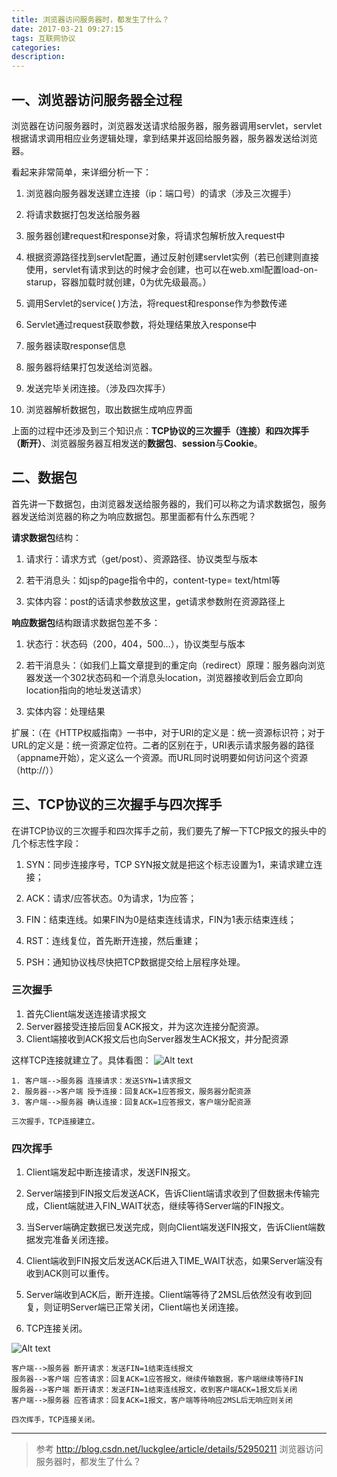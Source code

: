 ```yaml
---
title: 浏览器访问服务器时，都发生了什么？
date: 2017-03-21 09:27:15
tags: 互联网协议
categories: 
description:
---
```



## 一、浏览器访问服务器全过程
浏览器在访问服务器时，浏览器发送请求给服务器，服务器调用servlet，servlet根据请求调用相应业务逻辑处理，拿到结果并返回给服务器，服务器发送给浏览器。

看起来非常简单，来详细分析一下：

<!--more-->

1. 浏览器向服务器发送建立连接（ip：端口号）的请求（涉及三次握手）

2. 将请求数据打包发送给服务器

3. 服务器创建request和response对象，将请求包解析放入request中

4. 根据资源路径找到servlet配置，通过反射创建servlet实例（若已创建则直接使用，servlet有请求到达的时候才会创建，也可以在web.xml配置load-on-starup，容器加载时就创建，0为优先级最高。）

5. 调用Servlet的service( )方法，将request和response作为参数传递

6. Servlet通过request获取参数，将处理结果放入response中

7. 服务器读取response信息

8. 服务器将结果打包发送给浏览器。

9. 发送完毕关闭连接。（涉及四次挥手）

10. 浏览器解析数据包，取出数据生成响应界面


上面的过程中还涉及到三个知识点：**TCP协议的三次握手（连接）**和**四次挥手（断开）**、浏览器服务器互相发送的**数据包**、**session**与**Cookie**。

## 二、数据包

首先讲一下数据包，由浏览器发送给服务器的，我们可以称之为请求数据包，服务器发送给浏览器的称之为响应数据包。那里面都有什么东西呢？
 
**请求数据包**结构：

1. 请求行：请求方式（get/post）、资源路径、协议类型与版本

2. 若干消息头：如jsp的page指令中的，content-type= text/html等

3. 实体内容：post的话请求参数放这里，get请求参数附在资源路径上

**响应数据包**结构跟请求数据包差不多：

1. 状态行：状态码（200，404，500...），协议类型与版本

2. 若干消息头：（如我们上篇文章提到的重定向（redirect）原理：服务器向浏览器发送一个302状态码和一个消息头location，浏览器接收到后会立即向location指向的地址发送请求）

3. 实体内容：处理结果



扩展：（在《HTTP权威指南》一书中，对于URI的定义是：统一资源标识符；对于URL的定义是：统一资源定位符。二者的区别在于，URI表示请求服务器的路径（appname开始），定义这么一个资源。而URL同时说明要如何访问这个资源（http://））


## 三、TCP协议的三次握手与四次挥手
在讲TCP协议的三次握手和四次挥手之前，我们要先了解一下TCP报文的报头中的几个标志性字段：

1. SYN：同步连接序号，TCP SYN报文就是把这个标志设置为1，来请求建立连接；

2. ACK：请求/应答状态。0为请求，1为应答；

3. FIN：结束连线。如果FIN为0是结束连线请求，FIN为1表示结束连线；

4. RST：连线复位，首先断开连接，然后重建；

5. PSH：通知协议栈尽快把TCP数据提交给上层程序处理。



### **三次握手**

1. 首先Client端发送连接请求报文
2. Server器接受连接后回复ACK报文，并为这次连接分配资源。
3. Client端接收到ACK报文后也向Server器发生ACK报文，并分配资源

这样TCP连接就建立了。具体看图：
![Alt text](./1487051635708.png)

```
1. 客户端-->服务器 连接请求：发送SYN=1请求报文
2. 服务器-->客户端 授予连接：回复ACK=1应答报文，服务器分配资源
3. 客户端-->服务器 确认连接：回复ACK=1应答报文，客户端分配资源

三次握手，TCP连接建立。
```



 
 

### 四次挥手

1. Client端发起中断连接请求，发送FIN报文。

2. Server端接到FIN报文后发送ACK，告诉Client端请求收到了但数据未传输完成，Client端就进入FIN_WAIT状态，继续等待Server端的FIN报文。

3. 当Server端确定数据已发送完成，则向Client端发送FIN报文，告诉Client端数据发完准备关闭连接。

4. Client端收到FIN报文后发送ACK后进入TIME_WAIT状态，如果Server端没有收到ACK则可以重传。

5. Server端收到ACK后，断开连接。Client端等待了2MSL后依然没有收到回复，则证明Server端已正常关闭，Client端也关闭连接。

6. TCP连接关闭。
        
![Alt text](./1487051649341.png)




```
客户端-->服务器 断开请求：发送FIN=1结束连线报文
服务器-->客户端 应答请求：回复ACK=1应答报文，继续传输数据，客户端继续等待FIN
服务器-->客户端 断开请求：发送FIN=1结束连线报文，收到客户端ACK=1报文后关闭
客户端-->服务器 应答请求：回复ACK=1报文，客户端等待响应2MSL后无响应则关闭

四次挥手，TCP连接关闭。
```


---

>参考
>http://blog.csdn.net/luckglee/article/details/52950211
浏览器访问服务器时，都发生了什么？

<!--more-->